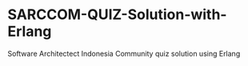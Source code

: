# SARCCOM-QUIZ-Solution-with-Erlang
Software Architectect Indonesia Community quiz solution using Erlang
